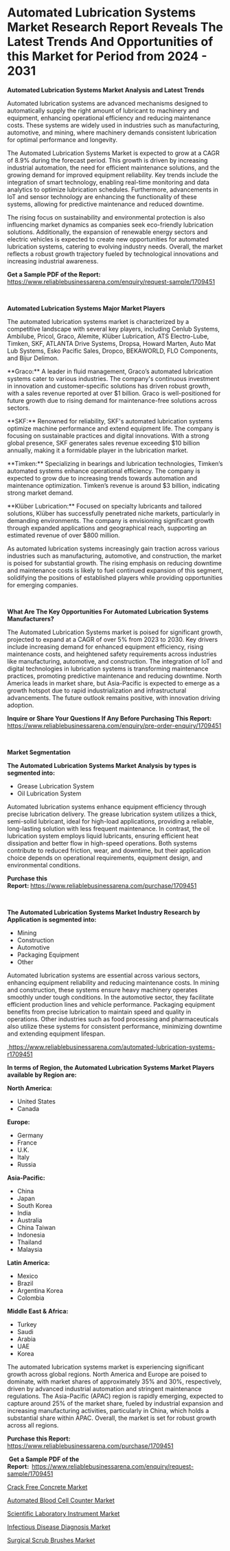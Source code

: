 <p><h1>Automated Lubrication Systems Market Research Report Reveals The Latest Trends And Opportunities of this Market for Period from 2024 - 2031</h1></p><p><strong>Automated Lubrication Systems Market Analysis and Latest Trends</strong></p>
<p><p>Automated lubrication systems are advanced mechanisms designed to automatically supply the right amount of lubricant to machinery and equipment, enhancing operational efficiency and reducing maintenance costs. These systems are widely used in industries such as manufacturing, automotive, and mining, where machinery demands consistent lubrication for optimal performance and longevity.</p><p>The Automated Lubrication Systems Market is expected to grow at a CAGR of 8.9% during the forecast period. This growth is driven by increasing industrial automation, the need for efficient maintenance solutions, and the growing demand for improved equipment reliability. Key trends include the integration of smart technology, enabling real-time monitoring and data analytics to optimize lubrication schedules. Furthermore, advancements in IoT and sensor technology are enhancing the functionality of these systems, allowing for predictive maintenance and reduced downtime.</p><p>The rising focus on sustainability and environmental protection is also influencing market dynamics as companies seek eco-friendly lubrication solutions. Additionally, the expansion of renewable energy sectors and electric vehicles is expected to create new opportunities for automated lubrication systems, catering to evolving industry needs. Overall, the market reflects a robust growth trajectory fueled by technological innovations and increasing industrial awareness.</p></p>
<p><strong>Get a Sample PDF of the Report:&nbsp;</strong> <a href="https://www.reliablebusinessarena.com/enquiry/request-sample/1709451?utm_campaign=1583&utm_medium=2&utm_source=Github&utm_content=ia&utm_term=21102024&utm_id=automated-lubrication-systems">https://www.reliablebusinessarena.com/enquiry/request-sample/1709451</a></p>
<p>&nbsp;</p>
<p><strong>Automated Lubrication Systems Major Market Players</strong></p>
<p><p>The automated lubrication systems market is characterized by a competitive landscape with several key players, including Cenlub Systems, Ambilube, Pricol, Graco, Alemite, Klüber Lubrication, ATS Electro-Lube, Timken, SKF, ATLANTA Drive Systems, Dropsa, Howard Marten, Auto Mat Lub Systems, Esko Pacific Sales, Dropco, BEKAWORLD, FLO Components, and Bijur Delimon.</p><p>**Graco:** A leader in fluid management, Graco’s automated lubrication systems cater to various industries. The company's continuous investment in innovation and customer-specific solutions has driven robust growth, with a sales revenue reported at over $1 billion. Graco is well-positioned for future growth due to rising demand for maintenance-free solutions across sectors.</p><p>**SKF:** Renowned for reliability, SKF's automated lubrication systems optimize machine performance and extend equipment life. The company is focusing on sustainable practices and digital innovations. With a strong global presence, SKF generates sales revenue exceeding $10 billion annually, making it a formidable player in the lubrication market.</p><p>**Timken:** Specializing in bearings and lubrication technologies, Timken’s automated systems enhance operational efficiency. The company is expected to grow due to increasing trends towards automation and maintenance optimization. Timken’s revenue is around $3 billion, indicating strong market demand.</p><p>**Klüber Lubrication:** Focused on specialty lubricants and tailored solutions, Klüber has successfully penetrated niche markets, particularly in demanding environments. The company is envisioning significant growth through expanded applications and geographical reach, supporting an estimated revenue of over $800 million.</p><p>As automated lubrication systems increasingly gain traction across various industries such as manufacturing, automotive, and construction, the market is poised for substantial growth. The rising emphasis on reducing downtime and maintenance costs is likely to fuel continued expansion of this segment, solidifying the positions of established players while providing opportunities for emerging companies.</p></p>
<p>&nbsp;</p>
<p><strong>What Are The Key Opportunities For Automated Lubrication Systems Manufacturers?</strong></p>
<p><p>The Automated Lubrication Systems market is poised for significant growth, projected to expand at a CAGR of over 5% from 2023 to 2030. Key drivers include increasing demand for enhanced equipment efficiency, rising maintenance costs, and heightened safety requirements across industries like manufacturing, automotive, and construction. The integration of IoT and digital technologies in lubrication systems is transforming maintenance practices, promoting predictive maintenance and reducing downtime. North America leads in market share, but Asia-Pacific is expected to emerge as a growth hotspot due to rapid industrialization and infrastructural advancements. The future outlook remains positive, with innovation driving adoption.</p></p>
<p><strong>Inquire or Share Your Questions If Any Before Purchasing This Report:</strong> <a href="https://www.reliablebusinessarena.com/enquiry/pre-order-enquiry/1709451?utm_campaign=1583&utm_medium=2&utm_source=Github&utm_content=ia&utm_term=21102024&utm_id=automated-lubrication-systems">https://www.reliablebusinessarena.com/enquiry/pre-order-enquiry/1709451</a></p>
<p>&nbsp;</p>
<p><strong>Market Segmentation</strong></p>
<p><strong>The Automated Lubrication Systems Market Analysis by types is segmented into:</strong></p>
<p><ul><li>Grease Lubrication System</li><li>Oil Lubrication System</li></ul></p>
<p><p>Automated lubrication systems enhance equipment efficiency through precise lubrication delivery. The grease lubrication system utilizes a thick, semi-solid lubricant, ideal for high-load applications, providing a reliable, long-lasting solution with less frequent maintenance. In contrast, the oil lubrication system employs liquid lubricants, ensuring efficient heat dissipation and better flow in high-speed operations. Both systems contribute to reduced friction, wear, and downtime, but their application choice depends on operational requirements, equipment design, and environmental conditions.</p></p>
<p><strong>Purchase this Report:&nbsp;</strong><a href="https://www.reliablebusinessarena.com/purchase/1709451?utm_campaign=1583&utm_medium=2&utm_source=Github&utm_content=ia&utm_term=21102024&utm_id=automated-lubrication-systems">https://www.reliablebusinessarena.com/purchase/1709451</a></p>
<p>&nbsp;</p>
<p><strong>The Automated Lubrication Systems Market Industry Research by Application is segmented into:</strong></p>
<p><ul><li>Mining</li><li>Construction</li><li>Automotive</li><li>Packaging Equipment</li><li>Other</li></ul></p>
<p><p>Automated lubrication systems are essential across various sectors, enhancing equipment reliability and reducing maintenance costs. In mining and construction, these systems ensure heavy machinery operates smoothly under tough conditions. In the automotive sector, they facilitate efficient production lines and vehicle performance. Packaging equipment benefits from precise lubrication to maintain speed and quality in operations. Other industries such as food processing and pharmaceuticals also utilize these systems for consistent performance, minimizing downtime and extending equipment lifespan.</p></p>
<p><a href="https://www.reliablebusinessarena.com/automated-lubrication-systems-r1709451?utm_campaign=1583&utm_medium=2&utm_source=Github&utm_content=ia&utm_term=21102024&utm_id=automated-lubrication-systems">&nbsp;https://www.reliablebusinessarena.com/automated-lubrication-systems-r1709451</a></p>
<p><strong>In terms of Region, the Automated Lubrication Systems Market Players available by Region are:</strong></p>
<p>
    <p> <strong> North America: </strong>
        <ul>
            <li>United States</li>
            <li>Canada</li>
        </ul>
        </p> 
    <p> <strong> Europe: </strong>
        <ul>
            <li>Germany</li>
            <li>France</li>
            <li>U.K.</li>
            <li>Italy</li>
            <li>Russia</li>
        </ul>
        </p> 
    <p> <strong> Asia-Pacific: </strong>
        <ul>
            <li>China</li>
            <li>Japan</li>
            <li>South Korea</li>
            <li>India</li>
            <li>Australia</li>
            <li>China Taiwan</li>
            <li>Indonesia</li>
            <li>Thailand</li>
            <li>Malaysia</li>
        </ul>
        </p> 
    <p> <strong> Latin America: </strong>
        <ul>
            <li>Mexico</li>
            <li>Brazil</li>
            <li>Argentina Korea</li>
            <li>Colombia</li>
        </ul>
        </p> 
    <p> <strong> Middle East & Africa: </strong>
        <ul>
            <li>Turkey</li>
            <li>Saudi</li>
            <li>Arabia</li>
            <li>UAE</li>
            <li>Korea</li>
        </ul>
    </p>
    </p>
<p><p>The automated lubrication systems market is experiencing significant growth across global regions. North America and Europe are poised to dominate, with market shares of approximately 35% and 30%, respectively, driven by advanced industrial automation and stringent maintenance regulations. The Asia-Pacific (APAC) region is rapidly emerging, expected to capture around 25% of the market share, fueled by industrial expansion and increasing manufacturing activities, particularly in China, which holds a substantial share within APAC. Overall, the market is set for robust growth across all regions.</p></p>
<p><strong>Purchase this Report: </strong><a href="https://www.reliablebusinessarena.com/purchase/1709451?utm_campaign=1583&utm_medium=2&utm_source=Github&utm_content=ia&utm_term=21102024&utm_id=automated-lubrication-systems">https://www.reliablebusinessarena.com/purchase/1709451</a></p>
<p>&nbsp;<strong>Get a Sample PDF of the Report:&nbsp;&nbsp;</strong><a href="https://www.reliablebusinessarena.com/enquiry/request-sample/1709451?utm_campaign=1583&utm_medium=2&utm_source=Github&utm_content=ia&utm_term=21102024&utm_id=automated-lubrication-systems">https://www.reliablebusinessarena.com/enquiry/request-sample/1709451</a></p>
<p><strong></strong></p>
<p><p><a href="https://github.com/MoonZANDRA/Market-Research-Report-List-1/blob/main/crack-free-concrete-market.md?utm_campaign=1583&utm_medium=2&utm_source=Github&utm_content=ia&utm_term=21102024&utm_id=automated-lubrication-systems">Crack Free Concrete Market</a></p><p><a href="https://www.linkedin.com/pulse/digital-transformation-automated-blood-cell-counter-industry-foj9f?utm_campaign=1583&utm_medium=2&utm_source=Github&utm_content=ia&utm_term=21102024&utm_id=automated-lubrication-systems">Automated Blood Cell Counter Market</a></p><p><a href="https://www.linkedin.com/pulse/scientific-laboratory-instrument-market-global-trends-forecast-1hbvf?utm_campaign=1583&utm_medium=2&utm_source=Github&utm_content=ia&utm_term=21102024&utm_id=automated-lubrication-systems">Scientific Laboratory Instrument Market</a></p><p><a href="https://www.linkedin.com/pulse/influencing-factors-infectious-disease-diagnosis-market-enaec?utm_campaign=1583&utm_medium=2&utm_source=Github&utm_content=ia&utm_term=21102024&utm_id=automated-lubrication-systems">Infectious Disease Diagnosis Market</a></p><p><a href="https://www.linkedin.com/pulse/surgical-scrub-brushes-market-share-size-trends-industry-analysis-ii3ke?utm_campaign=1583&utm_medium=2&utm_source=Github&utm_content=ia&utm_term=21102024&utm_id=automated-lubrication-systems">Surgical Scrub Brushes Market</a></p></p>